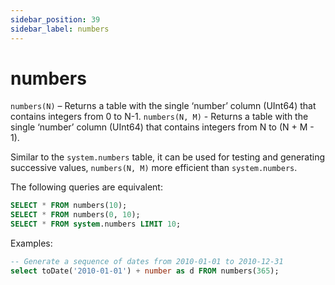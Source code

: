 ```yaml
---
sidebar_position: 39
sidebar_label: numbers
---
```


# numbers

`numbers(N)` – Returns a table with the single ‘number’ column (UInt64) that contains integers from 0 to N-1.
`numbers(N, M)` - Returns a table with the single ‘number’ column (UInt64) that contains integers from N to (N + M - 1).

Similar to the `system.numbers` table, it can be used for testing and generating successive values, `numbers(N, M)` more efficient than `system.numbers`.

The following queries are equivalent:

``` sql
SELECT * FROM numbers(10);
SELECT * FROM numbers(0, 10);
SELECT * FROM system.numbers LIMIT 10;
```

Examples:

``` sql
-- Generate a sequence of dates from 2010-01-01 to 2010-12-31
select toDate('2010-01-01') + number as d FROM numbers(365);
```

